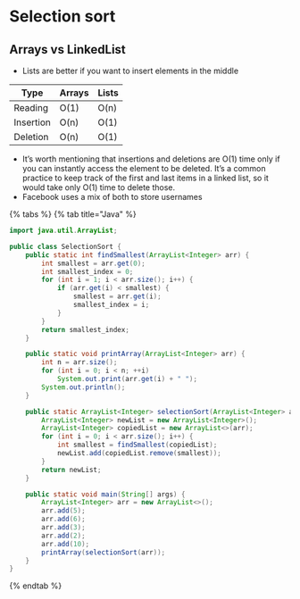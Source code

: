 # Selection sort

## Arrays vs LinkedList

* Lists are better if you want to insert elements in the middle

| Type  | Arrays | Lists |
| ------------ |---------------| -----|
| Reading      | O(1) | O(n) |
| Insertion    | O(n) | O(1) |
| Deletion     | O(n) | O(1) |

* It’s worth mentioning that insertions and deletions are O(1) time only if you can instantly access the element to be deleted. It’s a common practice to keep track of the first and last items in a linked list, so it would take only O(1) time to delete those.
* Facebook uses a mix of both to store usernames

{% tabs %}
{% tab title="Java" %}
```java
import java.util.ArrayList;

public class SelectionSort {
    public static int findSmallest(ArrayList<Integer> arr) {
        int smallest = arr.get(0);
        int smallest_index = 0;
        for (int i = 1; i < arr.size(); i++) {
            if (arr.get(i) < smallest) {
                smallest = arr.get(i);
                smallest_index = i;
            }
        }
        return smallest_index;
    }

    public static void printArray(ArrayList<Integer> arr) {
        int n = arr.size();
        for (int i = 0; i < n; ++i)
            System.out.print(arr.get(i) + " ");
        System.out.println();
    }

    public static ArrayList<Integer> selectionSort(ArrayList<Integer> arr) {
        ArrayList<Integer> newList = new ArrayList<Integer>();
        ArrayList<Integer> copiedList = new ArrayList<>(arr);
        for (int i = 0; i < arr.size(); i++) {
            int smallest = findSmallest(copiedList);
            newList.add(copiedList.remove(smallest));
        }
        return newList;
    }

    public static void main(String[] args) {
        ArrayList<Integer> arr = new ArrayList<>();
        arr.add(5);
        arr.add(6);
        arr.add(3);
        arr.add(2);
        arr.add(10);
        printArray(selectionSort(arr));
    }
}

```
{% endtab %}
